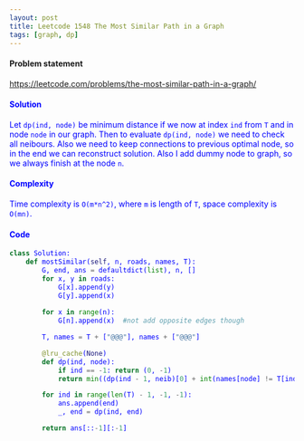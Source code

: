 ```yaml
---
layout: post
title: Leetcode 1548 The Most Similar Path in a Graph
tags: [graph, dp]
---
```


#### Problem statement

<a href="https://leetcode.com/problems/the-most-similar-path-in-a-graph/"> <font color = blue>https://leetcode.com/problems/the-most-similar-path-in-a-graph/

#### Solution
Let `dp(ind, node)` be minimum distance if we now at index `ind` from `T` and in node `node` in our graph. Then to evaluate `dp(ind, node)` we need to check all neibours. Also we need to keep connections to previous optimal node, so in the end we can reconstruct solution. Also I add dummy node to graph, so we always finish at the node `n`.

#### Complexity
Time complexity is `O(m*n^2)`, where `m` is length of `T`, space complexity is `O(mn)`.

#### Code
```python
class Solution:
    def mostSimilar(self, n, roads, names, T):
        G, end, ans = defaultdict(list), n, []
        for x, y in roads:
            G[x].append(y)
            G[y].append(x)
        
        for x in range(n):
            G[n].append(x)  #not add opposite edges though

        T, names = T + ["@@@"], names + ["@@@"]

        @lru_cache(None)
        def dp(ind, node):
            if ind == -1: return (0, -1)
            return min((dp(ind - 1, neib)[0] + int(names[node] != T[ind]), neib) for neib in G[node]) 

        for ind in range(len(T) - 1, -1, -1):
            ans.append(end)
            _, end = dp(ind, end)

        return ans[::-1][:-1]
```

